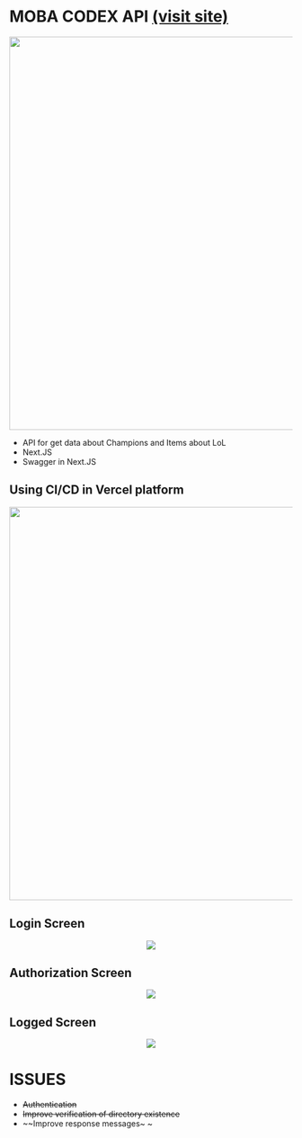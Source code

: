 # MOBA CODEX API [(visit site)](https://www.mobacodex.com)

<div align="center">
  <img src="https://user-images.githubusercontent.com/48114463/171037566-5e2b1f6b-97d1-4289-9174-ac0c0cea699b.png" width="700px"/>
</div>

 - API for get data about Champions and Items about LoL
 - Next.JS
 - Swagger in Next.JS

## Using CI/CD in Vercel platform
<div align="center">
  <img src="https://user-images.githubusercontent.com/48114463/171036755-ddbb45ed-a44c-422c-90b4-d3599020e1e4.png" width="700px"/>
</div>

## Login Screen
<div align="center">
  <img src="https://user-images.githubusercontent.com/48114463/171239881-663f931c-5a8f-4842-b83b-6cbaeacfbde4.png">
</div>

## Authorization Screen
<div align="center">
  <img src="https://user-images.githubusercontent.com/48114463/171242331-de94af13-6c93-4a6d-92a5-5f44c8b2b988.png">
</div>

## Logged Screen
<div align="center">
  <img src="https://user-images.githubusercontent.com/48114463/171243402-f63965b4-9934-40b2-977c-da2140dd5284.png">
</div>

# ISSUES

 - ~~Authentication~~
 - ~~Improve verification of directory existence~~
 - ~~Improve response messages~ ~